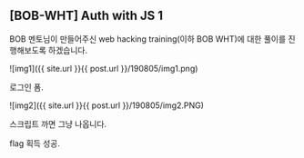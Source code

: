 ## [BOB-WHT] Auth with JS 1

BOB 멘토님이 만들어주신 web hacking training(이하 BOB WHT)에 대한 풀이를 진행해보도록 하겠습니다.

![img1]({{ site.url }}{{ post.url }}/190805/img1.png)

로그인 폼.



![img2]({{ site.url }}{{ post.url }}/190805/img2.PNG)

스크립트 까면 그냥 나옵니다.

flag 획득 성공.